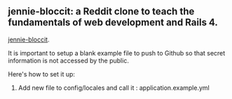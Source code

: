 ## jennie-bloccit: a Reddit clone to teach the fundamentals of web development and Rails 4.

[jennie-bloccit](http://jennie-bloccit.herokuapp.com/).

It is important to setup a blank example file to push to Github so that secret information is not accessed by the public. 

Here's how to set it up: 

1. Add new file to config/locales and call it : application.example.yml





